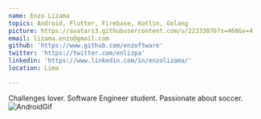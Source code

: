 ```yaml
---
name: Enzo Lizama
topics: Android, Flutter, Firebase, Kotlin, Golang
picture: https://avatars3.githubusercontent.com/u/22333076?s=460&v=4
email: lizama.enzo@gmail.com
github: 'https://www.github.com/enzoftware'
twitter: 'https://twitter.com/enlizpa'
linkedin: 'https://www.linkedin.com/in/enzolizama/'
location: Lima

---
```


Challenges lover. Software Engineer student. Passionate about soccer.
![AndroidGif](https://media2.giphy.com/media/NP9khwwrTUoyk/giphy.gif)
